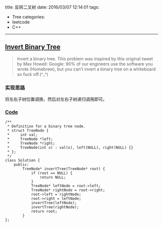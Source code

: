 title: 反转二叉树
date: 2016/03/07 12:14:01
tags:
- Tree
categories:
- leetcode
- C++

---
## [Invert Binary Tree](https://leetcode.com/problems/invert-binary-tree/)
> Invert a binary tree.
> This problem was inspired by this original tweet by Max Howell:
> Google: 90% of our engineers use the software you wrote (Homebrew), but you can’t invert a binary tree on a whiteboard so fuck off.(^_^)

### 实现思路
将左右子树位置调换，然后对左右子树递归调用即可。

### [Code](https://github.com/Finalcheat/leetcode/blob/master/src/Invert-Binary-Tree.cpp)
```
/**
 * Definition for a binary tree node.
 * struct TreeNode {
 *     int val;
 *     TreeNode *left;
 *     TreeNode *right;
 *     TreeNode(int x) : val(x), left(NULL), right(NULL) {}
 * };
 */
class Solution {
    public:
        TreeNode* invertTree(TreeNode* root) {
            if (root == NULL) {
                return NULL;
            }
            TreeNode* leftNode = root->left;
            TreeNode* rightNode = root->right;
            root->left = rightNode;
            root->right = leftNode;
            invertTree(leftNode);
            invertTree(rightNode);
            return root;
        }
};
```
